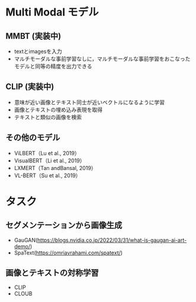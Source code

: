# Multi Modal モデル

## MMBT (実装中)  
* textとimagesを入力    
* マルチモーダルな事前学習なしに，マルチモーダルな事前学習をおこなったモデルと同等の精度を出力できる

## CLIP (実装中)  
* 意味が近い画像とテキスト同士が近いベクトルになるように学習  
* 画像とテキストの埋め込み表現を取得  
* テキストと類似の画像を検索

## その他のモデル
* ViLBERT（Lu et al., 2019）
* VisualBERT（Li et al., 2019）
* LXMERT（Tan andBansal, 2019）
* VL-BERT（Su et al., 2019）

# タスク
## セグメンテーションから画像生成
* GauGAN(https://blogs.nvidia.co.jp/2022/03/31/what-is-gaugan-ai-art-demo/)
* SpaText(https://omriavrahami.com/spatext/)

## 画像とテキストの対称学習
* CLIP
* CLOUB